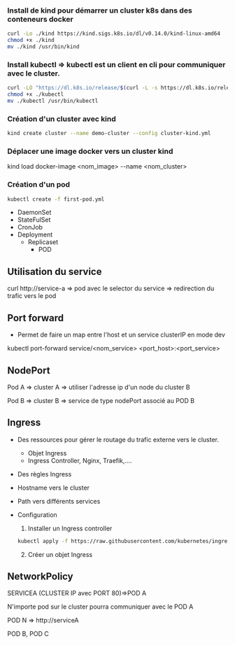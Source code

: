### Install de kind pour démarrer un cluster k8s dans des conteneurs docker
```bash
curl -Lo ./kind https://kind.sigs.k8s.io/dl/v0.14.0/kind-linux-amd64
chmod +x ./kind
mv ./kind /usr/bin/kind
``` 
### Install kubectl => kubectl est un client en cli pour communiquer avec le cluster.

```bash
curl -LO "https://dl.k8s.io/release/$(curl -L -s https://dl.k8s.io/release/stable.txt)/bin/linux/amd64/kubectl"
chmod +x ./kubectl
mv ./kubectl /usr/bin/kubectl
```

### Création d'un cluster avec kind
```bash
kind create cluster --name demo-cluster --config cluster-kind.yml
```

### Déplacer une image docker vers un cluster kind
kind load docker-image <nom_image> --name <nom_cluster>

### Création d'un pod
```bash
kubectl create -f first-pod.yml
```

- DaemonSet
- StateFulSet
- CronJob
- Deployment
    - Replicaset
        - POD


## Utilisation du service

curl http://service-a => pod avec le selector du service => redirection du trafic vers le pod

## Port forward

- Permet de faire un map entre l'host et un service clusterIP en mode dev

kubectl port-forward service/<nom_service> <port_host>:<port_service>

## NodePort

Pod A => cluster A => utiliser l'adresse ip d'un node du cluster B 


Pod B => cluster B => service de type nodePort associé au POD B

## Ingress 

- Des ressources pour gérer le routage du trafic externe vers le cluster.

    - Objet Ingress
    - Ingress Controller, Nginx, Traefik,....

- Des règles Ingress

- Hostname vers le cluster
- Path vers différents services

- Configuration
    1. Installer un Ingress controller
    ```bash
    kubectl apply -f https://raw.githubusercontent.com/kubernetes/ingress-nginx/controller-v0.41.0/deploy/static/provider/cloud/deploy.yaml
    ``` 
    2. Créer un objet Ingress


## NetworkPolicy


SERVICEA (CLUSTER IP avec PORT 80)=>POD A 

N'importe pod sur le cluster pourra communiquer avec le POD A

POD N => http://serviceA

POD B, POD C